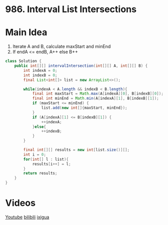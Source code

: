 # 986. Interval List Intersections

# Main Idea
1. Iterate A and B, calculate maxStart and minEnd
2. If endA <= endB, A++ else B++

```java
class Solution {
    public int[][] intervalIntersection(int[][] A, int[][] B) {
        int indexA = 0;
        int indexB = 0;
        final List<int[]> list = new ArrayList<>();

        while(indexA < A.length && indexB < B.length){
            final int maxStart = Math.max(A[indexA][0], B[indexB][0]);
            final int minEnd = Math.min(A[indexA][1], B[indexB][1]);
            if (maxStart <= minEnd) {
                list.add(new int[]{maxStart, minEnd});
            }
            if (A[indexA][1] <= B[indexB][1]) {
                ++indexA;
            }else{
                ++indexB;
            }
        }

        final int[][] results = new int[list.size()][];
        int i = 0;
        for(int[] l : list){
            results[i++] = l;
        }
        return results;
    }
}
```

# Videos
[Youtube](https://www.youtube.com/watch?v=gu8zLkf-O1g)
[bilibili](https://www.bilibili.com/video/BV1Er4y1Q7dK/)
[ixigua](https://www.ixigua.com/i7034061815831233031/)